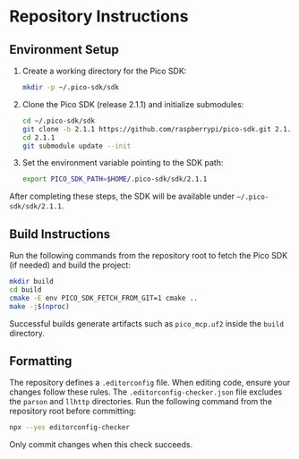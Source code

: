 # Repository Instructions

## Environment Setup

1. Create a working directory for the Pico SDK:
   ```bash
   mkdir -p ~/.pico-sdk/sdk
   ```
2. Clone the Pico SDK (release 2.1.1) and initialize submodules:
   ```bash
   cd ~/.pico-sdk/sdk
   git clone -b 2.1.1 https://github.com/raspberrypi/pico-sdk.git 2.1.1
   cd 2.1.1
   git submodule update --init
   ```
3. Set the environment variable pointing to the SDK path:
   ```bash
   export PICO_SDK_PATH=$HOME/.pico-sdk/sdk/2.1.1
   ```

After completing these steps, the SDK will be available under `~/.pico-sdk/sdk/2.1.1`.

## Build Instructions

Run the following commands from the repository root to fetch the Pico SDK (if needed) and build the project:

```bash
mkdir build
cd build
cmake -E env PICO_SDK_FETCH_FROM_GIT=1 cmake ..
make -j$(nproc)
```

Successful builds generate artifacts such as `pico_mcp.uf2` inside the `build` directory.

## Formatting

The repository defines a `.editorconfig` file. When editing code, ensure your changes follow these rules. The `.editorconfig-checker.json` file excludes the `parson` and `llhttp` directories. Run the following command from the repository root before committing:

```bash
npx --yes editorconfig-checker
```

Only commit changes when this check succeeds.
